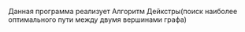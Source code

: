 Данная программа реализует Алгоритм Дейкстры(поиск наиболее оптимального пути между двумя вершинами графа)

